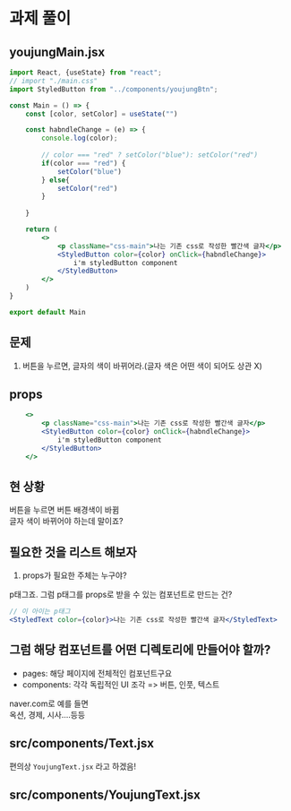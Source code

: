# 과제 풀이

## youjungMain.jsx

```jsx
import React, {useState} from "react";
// import "./main.css"
import StyledButton from "../components/youjungBtn";

const Main = () => {
    const [color, setColor] = useState("")

    const habndleChange = (e) => {
        console.log(color);
        
        // color === "red" ? setColor("blue"): setColor("red")
        if(color === "red") {
            setColor("blue")
        } else{
            setColor("red")
        }
        
    }

    return (
        <>
            <p className="css-main">나는 기존 css로 작성한 빨간색 글자</p>
            <StyledButton color={color} onClick={habndleChange}>
                i'm styledButton component
            </StyledButton>
        </>
    )
}

export default Main
```

## 문제

1. 버튼을 누르면, 글자의 색이 바뀌어라.(글자 색은 어떤 색이 되어도 상관 X)

## props

```jsx
    <>
        <p className="css-main">나는 기존 css로 작성한 빨간색 글자</p>
        <StyledButton color={color} onClick={habndleChange}>
            i'm styledButton component
        </StyledButton>
    </>
```

## 현 상황

버튼을 누르면 버튼 배경색이 바뀜  
글자 색이 바뀌어야 하는데 말이죠?  

## 필요한 것을 리스트 해보자

1. props가 필요한 주체는 누구야?

p태그죠.
그럼 p태그를 props로 받을 수 있는 컴포넌트로 만드는 건?

```jsx
// 이 아이는 p태그
<StyledText color={color}>나는 기존 css로 작성한 빨간색 글자</StyledText>
```

## 그럼 해당 컴포넌트를 어떤 디렉토리에 만들어야 할까?

- pages: 해당 페이지에 전체적인 컴포넌트구요
- components: 각각 독립적인 UI 조각 => 버튼, 인풋, 텍스트

naver.com로 예를 들면  
옥션, 경제, 시사....등등

## src/components/Text.jsx

편의상 `YoujungText.jsx` 라고 하겠음!

## src/components/YoujungText.jsx
